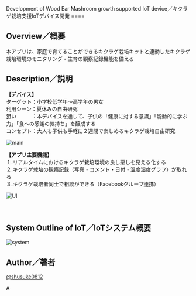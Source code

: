 Development of Wood Ear Mashroom growth supported IoT device／キクラゲ栽培支援IoTデバイス開発
====　
## Overview／概要
本アプリは、家庭で育てることができるキクラゲ栽培キットと連動したキクラゲ栽培環境のモニタリング・生育の観察記録機能を備える
　
## Description／説明
**【デバイス】**  
ターゲット：小学校低学年〜高学年の男女  
利用シーン：夏休みの自由研究  
狙い　　　：本デバイスを通して、子供の「健康に対する意識」「能動的に学ぶ力」「食への感謝の気持ち」を醸成する  
コンセプト：大人も子供も手軽に２週間で楽しめるキクラゲ栽培自由研究  


![main](https://user-images.githubusercontent.com/33107697/63015884-1ae06f00-becd-11e9-911b-f01c537aeb05.png)



**【アプリ主要機能】**  
１.リアルタイムにおけるキクラゲ栽培環境の良し悪しを見える化する  
２.キクラゲ栽培の観察記録（写真・コメント・日付・温度湿度グラフ）が取れる  
３.キクラゲ栽培者同士で相談ができる（Facebookグループ連携）  


![UI](https://user-images.githubusercontent.com/33107697/63015932-3d728800-becd-11e9-82a9-89d18caf1ab6.png)

　
## System Outline of IoT／IoTシステム概要
![system](https://user-images.githubusercontent.com/33107697/63015990-63982800-becd-11e9-91cb-4f032cc0a1be.png)



## Author／著者
[@shusuke0812](https://github.com/shusuke0812)



A


